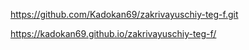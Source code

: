 https://github.com/Kadokan69/zakrivayuschiy-teg-f.git

https://kadokan69.github.io/zakrivayuschiy-teg-f/